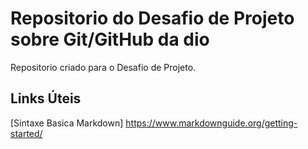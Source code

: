 # Repositorio do Desafio de Projeto sobre Git/GitHub da dio
Repositorio criado para o Desafio de Projeto.
## Links Úteis
[Sintaxe Basica Markdown] https://www.markdownguide.org/getting-started/
